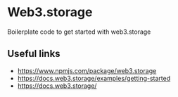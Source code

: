 # Web3.storage
Boilerplate code to get started with web3.storage

## Useful links
- https://www.npmjs.com/package/web3.storage
- https://docs.web3.storage/examples/getting-started
- https://docs.web3.storage/
